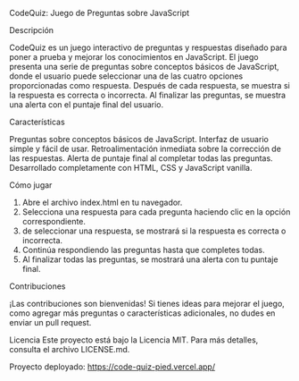 CodeQuiz: Juego de Preguntas sobre JavaScript

Descripción

CodeQuiz es un juego interactivo de preguntas y respuestas diseñado para poner a prueba y mejorar los conocimientos en JavaScript. El juego presenta una serie de preguntas sobre conceptos básicos de JavaScript, donde el usuario puede seleccionar una de las cuatro opciones proporcionadas como respuesta. Después de cada respuesta, se muestra si la respuesta es correcta o incorrecta. Al finalizar las preguntas, se muestra una alerta con el puntaje final del usuario.

Características

Preguntas sobre conceptos básicos de JavaScript.
Interfaz de usuario simple y fácil de usar.
Retroalimentación inmediata sobre la corrección de las respuestas.
Alerta de puntaje final al completar todas las preguntas.
Desarrollado completamente con HTML, CSS y JavaScript vanilla.

Cómo jugar

1. Abre el archivo index.html en tu navegador.
2. Selecciona una respuesta para cada pregunta haciendo clic en la opción correspondiente.
3.  de seleccionar una respuesta, se mostrará si la respuesta es correcta o incorrecta.
4. Continúa respondiendo las preguntas hasta que completes todas.
5. Al finalizar todas las preguntas, se mostrará una alerta con tu puntaje final.

Contribuciones

¡Las contribuciones son bienvenidas! Si tienes ideas para mejorar el juego, como agregar más preguntas o características adicionales, no dudes en enviar un pull request.

Licencia
Este proyecto está bajo la Licencia MIT. Para más detalles, consulta el archivo LICENSE.md.

Proyecto deployado: https://code-quiz-pied.vercel.app/
